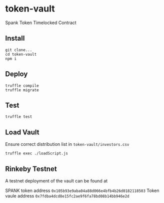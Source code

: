 # token-vault
Spank Token Timelocked Contract

## Install

```
git clone...
cd token-vault
npm i
```

## Deploy

```
truffle compile
truffle migrate
```

## Test

```
truffle test
```

## Load Vault

Ensure correct distribution list in `token-vault/investors.csv`

```
truffle exec ./loadScript.js
```

## Rinkeby Testnet

A testnet deployment of the vault can be found at

SPANK token address `0x105b93e9aba04a88d066e4bfb4b26d0182118503`
Token vaule address `0x7fdba4dcd8e15fc2ae9f6fa78bd08b14bb946e2d`


